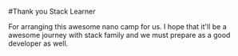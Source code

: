 #Thank you Stack Learner

For arranging this awesome nano camp for us. I hope that it'll be a awesome journey with stack family and we must prepare as a good developer as well.